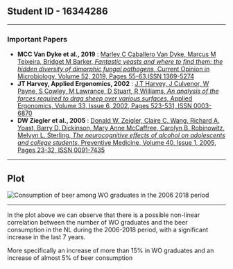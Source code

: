 ## Student ID - 16344286

---

### Important Papers
- **MCC Van Dyke et al., 2019** : [Marley C Caballero Van Dyke, Marcus M Teixeira, Bridget M Barker, *Fantastic yeasts and where to find them: the hidden diversity of dimorphic fungal pathogens*, Current Opinion in Microbiology, Volume 52, 2019, Pages 55-63,ISSN 1369-5274](https://doi.org/10.1016/j.mib.2019.05.002)
- **JT Harvey, Applied Ergonomics, 2002** : [J.T Harvey, J Culvenor, W Payne, S Cowley, M Lawrance, D Stuart, R Williams, *An analysis of the forces required to drag sheep over various surfaces*, Applied Ergonomics, Volume 33, Issue 6, 2002, Pages 523-531, ISSN 0003-6870](https://doi.org/10.1016/S0003-6870(02)00071-6)
- **DW Ziegler et al., 2005** : [Donald W. Zeigler, Claire C. Wang, Richard A. Yoast, Barry D. Dickinson, Mary Anne McCaffree, Carolyn B. Robinowitz, Melvyn L. Sterling, *The neurocognitive effects of alcohol on adolescents and college students*, Preventive Medicine, Volume 40, Issue 1, 2005, Pages 23-32, ISSN 0091-7435](https://doi.org/10.1016/j.ypmed.2004.04.044)

---

## Plot
![Consumption of beer among WO graduates in the 2006 2018 period](https://github.com/fsedawd03/CS_Assignment_16344286/Consumption%20of%20beer%20among%20WO%20graduates%20in%20the%202006-2018%20period.png)

---
In the plot above we can observe that there is a possible non-linear correlation between the number of WO graduates and the beer 
consumption in the NL during the 2006-2018 period, with a significant increase in the last 7 years.

More specifically an increase of more than 15% in WO graduates and an increase of almost 5% of beer consumption